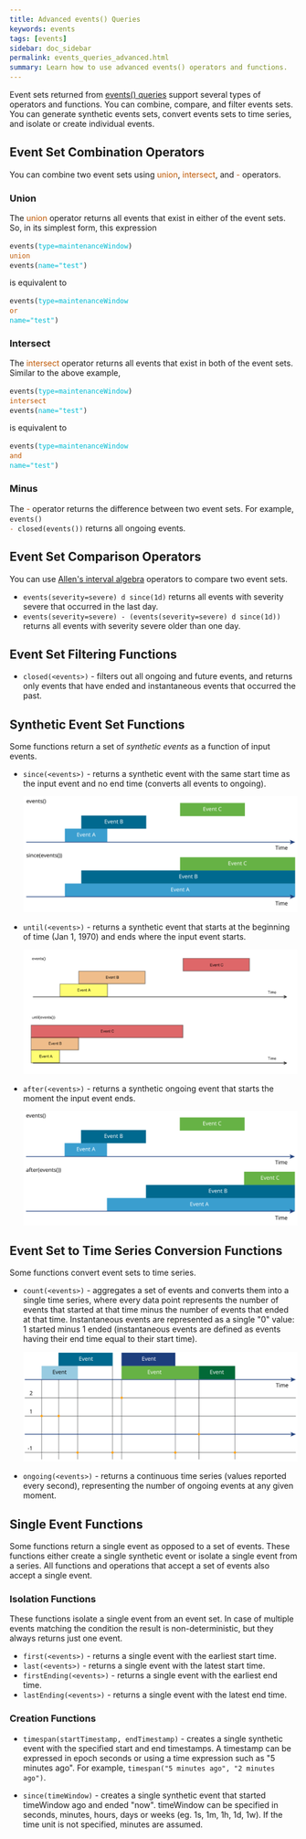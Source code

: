 ```yaml
---
title: Advanced events() Queries
keywords: events
tags: [events]
sidebar: doc_sidebar
permalink: events_queries_advanced.html
summary: Learn how to use advanced events() operators and functions.
---
```

Event sets returned from [events() queries](events_queries.html) support several types of operators and functions. You can combine, compare, and filter events sets. You can generate synthetic events sets, convert events sets to time series, and isolate or create individual events.

## Event Set Combination Operators

You can combine two event sets using <span style="color: #bf5700;">union</span>, <span style="color: #bf5700;">intersect</span>, and <span style="color: #bf5700;">-</span> operators.

### Union
The <span style="color: #bf5700;">union</span> operator returns all events that exist in either of the event sets. So, in its simplest form, this expression

<code>events(<span style="color: #00BCD4;">type=maintenanceWindow</span>) <span style="color: #bf5700;">union</span> events(<span style="color: #00BCD4;">name="test"</span>)</code>

is equivalent to

<code>events(<span style="color: #00BCD4;">type=maintenanceWindow</span> <span style="color: #bf5700;">or</span> <span style="color: #00BCD4;">name="test"</span>)</code>

### Intersect
The <span style="color: #bf5700;">intersect</span> operator returns all events that exist in both of the event sets. Similar to the above example,

<code>events(<span style="color: #00BCD4;">type=maintenanceWindow</span>) <span style="color: #bf5700;">intersect</span> events(<span style="color: #00BCD4;">name="test"</span>)</code>

is equivalent to

<code>events(<span style="color: #00BCD4;">type=maintenanceWindow</span> <span style="color: #bf5700;">and</span> <span style="color: #00BCD4;">name="test"</span>)</code>

### Minus
The <span style="color: #bf5700;">-</span> operator returns the difference between two event sets.  For example, <code>events() <span style="color: #bf5700;">-</span> closed(events())</code> returns all ongoing events.

## Event Set Comparison Operators

You can use [Allen's interval algebra](https://en.wikipedia.org/wiki/Allen%27s_interval_algebra) operators to compare two event sets.

- `events(severity=severe) d since(1d)` returns all events with severity severe that occurred in the last day.
- `events(severity=severe) - (events(severity=severe) d since(1d))` returns all events with severity severe older than one day.

## Event Set Filtering Functions

- `closed(<events>)` - filters out all ongoing and future events, and returns only events that have ended and instantaneous events that occurred the past.

## Synthetic Event Set Functions

Some functions return a set of *synthetic events* as a function of input events.

- `since(<events>)` - returns a synthetic event with the same start time as the input event and no end time (converts all events to ongoing).

  ![Events since](images/since_events.svg)
- `until(<events>)` - returns a synthetic event that starts at the beginning of time (Jan 1, 1970) and ends where the input event starts.

  ![Events until](images/until_events.png)
- `after(<events>)` - returns a synthetic ongoing event that starts the moment the input event ends.

  ![Events after](images/after_events.svg)

## Event Set to Time Series Conversion Functions

Some functions convert event sets to time series.

- `count(<events>)` - aggregates a set of events and converts them into a single time series, where every data point represents the number of events that started at that time minus the number of events that ended at that time. Instantaneous events are represented as a single "0" value: 1 started minus 1 ended (instantaneous events are defined as events having their end time equal to their start time).

  ![Events count](images/count_events.svg)
- `ongoing(<events>)` - returns a continuous time series (values reported every second), representing the number of ongoing events at any given moment.
 
## Single Event Functions

Some functions return a single event as opposed to a set of events. These functions either create a single synthetic event or isolate a single event from a series. All functions and operations that accept a set of events also accept a single event.

### Isolation Functions

These functions isolate a single event from an event set. In case of multiple events matching the condition the result is non-deterministic, but they always returns just one event.

- `first(<events>)` - returns a single event with the earliest start time.
- `last(<events>)` - returns a single event with the latest start time.
- `firstEnding(<events>)` - returns a single event with the earliest end time.
- `lastEnding(<events>)` - returns a single event with the latest end time.

### Creation Functions

- `timespan(startTimestamp, endTimestamp)` - creates a single synthetic event with the specified start and end timestamps. A timestamp can be expressed in epoch seconds or using a time expression such as "5 minutes ago". For example, `timespan("5 minutes ago", "2 minutes ago")`.

- `since(timeWindow)` - creates a single synthetic event that started timeWindow ago and ended "now". timeWindow can be specified in seconds, minutes, hours, days or weeks (eg. 1s, 1m, 1h, 1d, 1w). If the time unit is not specified, minutes are assumed.
